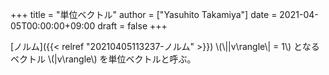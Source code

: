+++
title = "単位ベクトル"
author = ["Yasuhito Takamiya"]
date = 2021-04-05T00:00:00+09:00
draft = false
+++

[ノルム]({{< relref "20210405113237-ノルム" >}}) \\(\\||v\rangle\\| = 1\\) となるベクトル \\(|v\rangle\\) を単位ベクトルと呼ぶ。
